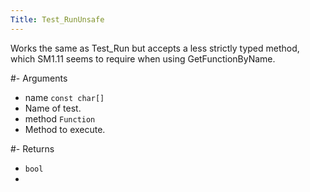 ```yaml
---
Title: Test_RunUnsafe
---
```


Works the same as Test_Run but accepts a less strictly typed method, which SM1.11 seems to require when using GetFunctionByName.

#- Arguments
- name `const char[]`
- Name of test.
- method `Function`
- Method to execute.

#- Returns
- `bool`
- 
